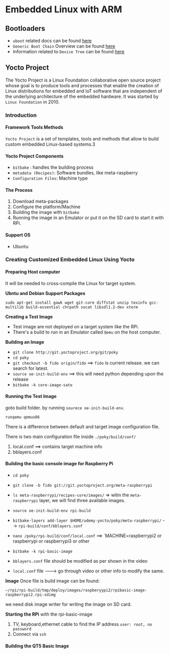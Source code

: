 # Embedded Linux with ARM

## Bootloaders
* `uboot` related docs can be found [here](./bootloaders/uboot.md)
* `Generic Boot Chain` Overview can be found [here](./bootloaders/bootChainOverview.md)
* Information related to `Device Tree` can be found [here](./bootloaders/deviceTree.md)

## Yocto Project
The Yocto Project is a Linux Foundation collaborative open source project whose goal is to produce tools and processes that enable the creation of Linux distributions for embedded and IoT software that are independent of the underlying architecture of the embedded hardware. It was started by `Linux Foundation` in 2010.

### Introduction

#### Framework Tools Methods
`Yocto Project` is a set of templates, tools and methods that allow to build custom embedded Linux-based systems.3

#### Yocto Project Components
* `bitbake` : handles the building process
* `metadata (Recipes)`: Software bundles, like meta-raspberry
* `Configuration Files`: Machine type

#### The Process
1. Download meta-packages
2. Configure the platform/Machine
3. Building the image with `bitbake`
4. Running the image in an Emulator or put it on the SD card to start it with RPi.

#### Support OS

* Ubuntu

### Creating Customized Embedded Linux Using Yocto

#### Preparing Host computer
It will be needed to cross-compile the Linux for target system.

**Ubntu and Debian Support Packages**

`sudo apt-get install gawk wget git-core diffstat unzip texinfo gcc-multilib build-essential chrpath socat libsdl1.2-dev xterm`

**Creating a Test Image**

* Test image are not deployed on a target system like the RPi.
* There's a build to run in an Emulator called `Qemu` on the host computer.

**Building an Image**

* `git clone http://git.yoctoproject.org/git/poky`
* `cd poky`
* `git checkout -b fido origin/fido` ==> `fido` is current release. we can search for latest.
* `source oe-init-build-env` ==> this will need python depending upon the release
* `bitbake -k core-image-sato`

#### Running the Test Image
goto build folder. by running `sourece oe-init-build-env`. 

`runqemu qemux86`

There is a difference between default and target image configuration file.

There is two main configuration file inside `./poky/build/conf/`
1. local.conf ==> contains target machine info
2. bblayers.conf 


#### Building the basic console image for Raspberry Pi

* `cd poky`
* `git clone -b fido git://git.yoctoproject.org/meta-raspberrypi`
* `ls meta-raspberrypi/recipes-core/images/` => witin the `meta-raspberrypi` layer, we will find three available images.
* `source oe-init-build-env rpi-build`
* `bitbake-layers add-layer $HOME/udemy-yocto/poky/meta-raspberrypi/` --> `rpi-build/conf/bblayers.conf`
* `nano /poky/rpi-build/conf/local.conf` ==> `MACHINE=raspberrypi2 or raspberrypi or raspberrypi3 or other
* `bitbake -k rpi-basic-image`

* `bblayers.conf` file should be modified as per shown in the video

* `local.conf` file ---> go through video or other info to modify the same.

**Image**
Once file is build image can be found:

`~/rpi/rpi-build/tmp/deploy/images/raspberyypi2/rpibasic-image-raspberrypi2.rpi-sdimg`

we need disk image writer for writing the image on SD card.

**Starting the RPi**
with the rpi-basic-image
1. TV, keyboard,ethernet cable to find the IP address
`user: root, no password`
2. Connect via `ssh`

#### Building the QT5 Basic Image

